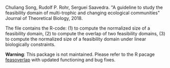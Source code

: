 Chuliang Song, Rudolf P. Rohr, Serguei Saavedra. "A guideline to study the feasibility domain of multi-trophic and changing ecological communities" Journal of Theoretical Biology, 2018.


The file contains the R-code: (1) to compute the normalized size of a feasibility domain, (2) to compute the overlap of two feasibility domains, (3) to compute the normalized size of a feasibility domain under linear biologically constraints.

**Warning**: This package is not maintained. Please refer to the R pacage [feasoverlap](https://github.com/clsong/feasoverlap) with updated functioning and bug fixes.
